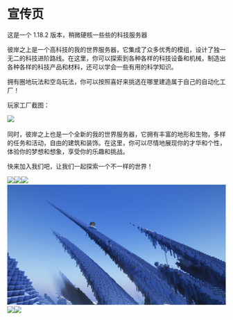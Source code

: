 # 宣传页

这是一个 1.18.2 版本，稍微硬核一些些的科技服务器



彼岸之上是一个高科技的我的世界服务器，它集成了众多优秀的模组，设计了独一无二的科技进阶路线。在这里，你可以探索到各种各样的科技设备和机械，制造出各种各样的科技产品和材料，还可以学会一些有用的科学知识。

拥有圈地玩法和空岛玩法，你可以按照喜好来挑选在哪里建造属于自己的自动化工厂！

玩家工厂截图：

![](.gitbook/assets/A5WT\[8X}18PCUEZVND3C2GH.png)

同时，彼岸之上也是一个全新的我的世界服务器，它拥有丰富的地形和生物，多样的任务和活动，自由的建筑和装饰。在这里，你可以尽情地展现你的才华和个性，体验你的梦想和想象，享受你的乐趣和挑战。

快来加入我们吧，让我们一起探索一个不一样的世界！

![](.gitbook/assets/2023-02-04\_19.23.07.png)![](.gitbook/assets/2023-02-13\_23.39.40.png)![](.gitbook/assets/2023-02-12\_09.27.00.png)![](.gitbook/assets/image.png)![](.gitbook/assets/image-1.png)![](.gitbook/assets/huge\_2023-02-09\_22.33.12.png)

